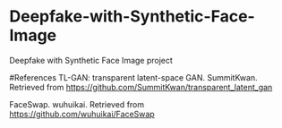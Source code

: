 # Deepfake-with-Synthetic-Face-Image
Deepfake with Synthetic Face Image project


#References
TL-GAN: transparent latent-space GAN. SummitKwan. Retrieved from https://github.com/SummitKwan/transparent_latent_gan

FaceSwap. wuhuikai. Retrieved from https://github.com/wuhuikai/FaceSwap

